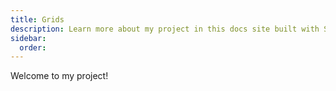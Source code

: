 ```yaml
---
title: Grids
description: Learn more about my project in this docs site built with Starlight.
sidebar:
  order: 
---
```


Welcome to my project!